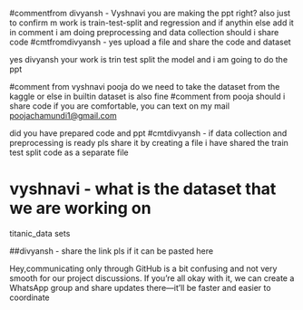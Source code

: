 
#commentfrom divyansh - Vyshnavi you are making the ppt right? also just to confirm m work is train-test-split and regression and if anythin else add it in comment 
 i am doing preprocessing and data collection 
should i share code 
#cmtfromdivyansh - yes upload a file and share the code and dataset 



yes divyansh your work is trin test split the model 
and i am going to do the ppt


#comment from vyshnavi pooja do we need to take the dataset from the kaggle or else in builtin dataset is also fine
#comment from  pooja should i share code
if you are comfortable, you can text on my mail poojachamundi1@gmail.com

did you have prepared code and ppt 
#cmtdivyansh - if data collection and preprocessing is ready pls share it by creating a file 
i have shared the train test split code as a separate file


# vyshnavi - what is the dataset that we are working on
titanic_data sets

##divyansh - share the link pls if it can be pasted here

Hey,communicating only through GitHub is a bit confusing and not very smooth for our project discussions. If you’re all okay with it, we can create a WhatsApp group and share updates there—it’ll be faster and easier to coordinate
